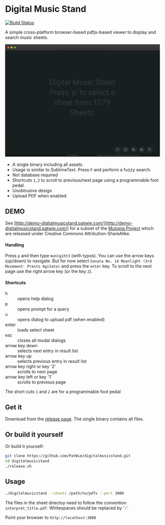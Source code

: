 # Digital Music Stand

[![Build Status](https://ci.patwie.com/api/badges/PatWie/digitalmusicstand/status.svg)](https://ci.patwie.com/PatWie/digitalmusicstand)

A simple cross-platform browser-based pdfjs-based viewer to display and search music sheets.

<img src="./.github/digitalmusicstand_001.gif" />

* A single binary including all assets.
* Usage is similar to SublimeText. Press `P` and perform a fuzzy search.
* Not database required
* Shortcuts `1,2` to scroll to previous/next page using a programmable foot pedal.
* Unobtrusive design
* Upload PDF when enabled

## DEMO

See [http://demo-digitalmusicstand.patwie.com/](http://demo-digitalmusicstand.patwie.com/) for a subset of the [Mutopia Project](https://www.mutopiaproject.org/) which are released under Creative Commons Attribution-ShareAlike.

#### Handling

Press `p` and then type `monlgiht3` (with typos).
You can use the arrow keys (up/down) to navigate. But for now select `Sonata No. 14 Moonlight (3rd Movement: Presto Agitato)` and press the `enter` key. To scroll to the next page use the right arrow key (or the key `2`).

#### Shortcuts

<dl>
  <dt>h</dt><dd> opens help dialog</dd>
  <dt>p</dt><dd> opens prompt for a query</dd>
  <dt>u</dt><dd> opens dialog to upload pdf (when enabled)</dd>
  <dt>enter</dt><dd> loads select sheet</dd>
  <dt>esc</dt><dd> closes all modal dialogs</dd>
  <dt>arrow key down</dt><dd> selects next entry in result list</dd>
  <dt>arrow key up</dt><dd> selects previous entry in result list</dd>
  <dt>arrow key right or key '2'</dt><dd> scrolls to next page</dd>
  <dt>arrow key left or key '1'</dt><dd> scrolls to previous page</dd>
</dl>

The short cuts `1` and `2` are for a programmable foot pedal

## Get it

Download from the [release page](https://github.com/PatWie/digitalmusicstand/releases). The single binary contains all files.

## Or build it yourself

Or build it yourself:

```bash
git clone https://github.com/PatWie/digitalmusicstand.git
cd digitalmusicstand
./release.sh
```

## Usage

```bash
./digitalmusicstand --sheets /path/to/pdfs --port 3000
```

The files in the sheet directoy need to follow the convention `interpret_title.pdf`.
Whitespaces should be replaced by '-'.

Point your browser to `http://localhost:3000`

